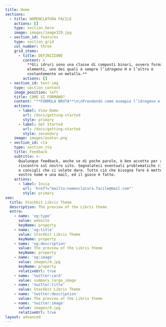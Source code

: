 ```yaml
---
title: Home
sections:
  - title: NOMENCLATURA FACILE
    actions: []
    type: section_hero
    image: images/image329.jpg
  - section_id: features
    type: section_grid
    col_number: three
    grid_items:
      - title: DEFINIZIONE
        content: >
          **Gli idruri sono una classe di composti binari, ovvero formati da due
          elementi, uno dei quali è sempre l’idrogeno H e l’altro è
          costantemente un metallo.**
        actions: []
  - section_id: text-img
    type: section_content
    image_position: left
    title: COME SI FORMANO?
    content: "**FORMULA BRUTA**\n\nPrendendo come esempio l’idrogeno e il ferro, bisogna innanzitutto sapere le valenze. Valenza H= 1 e valenze Fe= 2 e 3 ma in questo caso 2. Nei composti binari, per scrivere la formula bruta, è necessario invertire le valenze degli elementi, quindi il composto sarà FeH2\_(1 non si scrive).\n\n\n\nN.B.:\_negli idruri l’idrogeno è posizionato sempre dopo il metallo perché ha l’elettronegatività costantemente superiore.\n\n\n\n**NOME**\n\nPer quanto riguarda il nome si scrive sempre idruro seguito da:\n\n\_\n\n\_1.\_ di + NOME DELL’ELEMENTO se quest’ultimo ha solo un numero come valenza.\n\n*   *NaH idruro di sodio*\n\n\_\n\n2\\. NOME DELL’ELEMENTO con le seguenti desinenze in base alla valenza utilizzata:\n\n\_\_\_\_ -ico se si usa la valenza più alta, -oso se si usa la più bassa.\n\n\_\n\n*   *FeH2\_idruro ferroso*\n\n<!---->\n\n*   *FeH3\_idruro ferrico*\n\n\_\n\n\\*\\*N.B.:\_\\*\\*per alcuni elementi si usano altre radici come ad esempio per l’oro che si scrive aurico o auroso.\n\n\_\n\nInoltre alcuni composti vengono chiamati con altri nomi:\n\n*   *CH4\_metano*\n\n<!---->\n\n*   *NH3\_ammoniaca*\n\n<!---->\n\n*   *PH3\_fosfina*\n"
    actions:
      - label: View Demo
        url: /docs/getting-started
        style: primary
      - label: Get Started
        url: /docs/getting-started
        style: secondary
    image: images/avatar.png
  - section_id: cta
    type: section_cta
    title: Feedback
    subtitle: >-
      Qualunque feedback, anche se di poche parole, è ben accetto per avere un
      riscontro sul nostro sito. Segnalateci eventuali problematiche riscontrate
      o consigli che ci volete dare. Tutto ciò che bisogna fare è mettere il
      vostro nome e una mail, ed il gioco è fatto.
    actions:
      - label: Invia
        url: 'href?="mailto:nomenclatura.facile@mail.com"'
        style: primary
seo:
  title: Stackbit Libris Theme
  description: The preview of the Libris theme
  extra:
    - name: 'og:type'
      value: website
      keyName: property
    - name: 'og:title'
      value: Stackbit Libris Theme
      keyName: property
    - name: 'og:description'
      value: The preview of the Libris theme
      keyName: property
    - name: 'og:image'
      value: images/4.jpg
      keyName: property
      relativeUrl: true
    - name: 'twitter:card'
      value: summary_large_image
    - name: 'twitter:title'
      value: Stackbit Libris Theme
    - name: 'twitter:description'
      value: The preview of the Libris theme
    - name: 'twitter:image'
      value: images/4.jpg
      relativeUrl: true
layout: advanced
---
```

